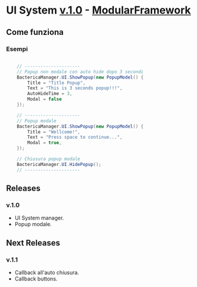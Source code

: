 # UI System [v.1.0](#releases) - [ModularFramework](../../../README.MD)

## Come funziona

### Esempi

```c#

    // ---------------------
    // Popup non modale con auto hide dopo 3 secondi
    BactericaManager.UI.ShowPopup(new PopupModel() {
        Title = "Title Popup",
        Text = "This is 3 seconds popup!!!",
        AutoHideTime = 3,
        Modal = false
    });

    // ---------------------
    // Popup modale
    BactericaManager.UI.ShowPopup(new PopupModel() {
        Title = "Wellcome!",
        Text = "Press space to continue...",
        Modal = true,
    });

    // Chiusura popup modale
    BactericaManager.UI.HidePopup();
    // ---------------------

```

## Releases

### v.1.0
- UI System manager.
- Popup modale.

## Next Releases

### v.1.1
- Callback all'auto chiusura.
- Callback buttons.
